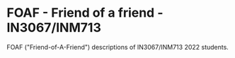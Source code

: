# FOAF - Friend of a friend - IN3067/INM713

FOAF ("Friend-of-A-Friend") descriptions of IN3067/INM713 2022 students.
